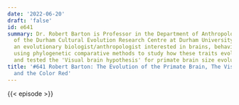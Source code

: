 ```yaml
---
date: '2022-06-20'
draft: 'false'
id: e641
summary: Dr. Robert Barton is Professor in the Department of Anthropology, Member
  of the Durham Cultural Evolution Research Centre at Durham University, UK. He is
  an evolutionary biologist/anthropologist interested in brains, behavior and cognition,
  using phylogenetic comparative methods to study how these traits evolved. He developed
  and tested the 'Visual brain hypothesis' for primate brain size evolution.
title: '#641 Robert Barton: The Evolution of the Primate Brain, The Visual Brain,
  and the Color Red'
---
```

{{< episode >}}
